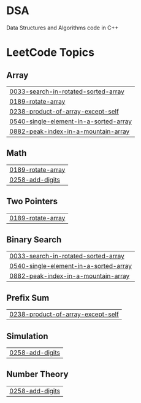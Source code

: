 # DSA
Data Structures and Algorithms code in C++

<!---LeetCode Topics Start-->
# LeetCode Topics
## Array
|  |
| ------- |
| [0033-search-in-rotated-sorted-array](https://github.com/Shantanu01B/DSA/tree/master/0033-search-in-rotated-sorted-array) |
| [0189-rotate-array](https://github.com/Shantanu01B/DSA/tree/master/0189-rotate-array) |
| [0238-product-of-array-except-self](https://github.com/Shantanu01B/DSA/tree/master/0238-product-of-array-except-self) |
| [0540-single-element-in-a-sorted-array](https://github.com/Shantanu01B/DSA/tree/master/0540-single-element-in-a-sorted-array) |
| [0882-peak-index-in-a-mountain-array](https://github.com/Shantanu01B/DSA/tree/master/0882-peak-index-in-a-mountain-array) |
## Math
|  |
| ------- |
| [0189-rotate-array](https://github.com/Shantanu01B/DSA/tree/master/0189-rotate-array) |
| [0258-add-digits](https://github.com/Shantanu01B/DSA/tree/master/0258-add-digits) |
## Two Pointers
|  |
| ------- |
| [0189-rotate-array](https://github.com/Shantanu01B/DSA/tree/master/0189-rotate-array) |
## Binary Search
|  |
| ------- |
| [0033-search-in-rotated-sorted-array](https://github.com/Shantanu01B/DSA/tree/master/0033-search-in-rotated-sorted-array) |
| [0540-single-element-in-a-sorted-array](https://github.com/Shantanu01B/DSA/tree/master/0540-single-element-in-a-sorted-array) |
| [0882-peak-index-in-a-mountain-array](https://github.com/Shantanu01B/DSA/tree/master/0882-peak-index-in-a-mountain-array) |
## Prefix Sum
|  |
| ------- |
| [0238-product-of-array-except-self](https://github.com/Shantanu01B/DSA/tree/master/0238-product-of-array-except-self) |
## Simulation
|  |
| ------- |
| [0258-add-digits](https://github.com/Shantanu01B/DSA/tree/master/0258-add-digits) |
## Number Theory
|  |
| ------- |
| [0258-add-digits](https://github.com/Shantanu01B/DSA/tree/master/0258-add-digits) |
<!---LeetCode Topics End-->